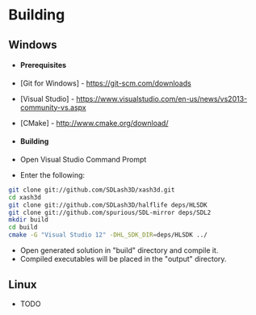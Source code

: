 # Building

## Windows
* #### Prerequisites
* [Git for Windows] - https://git-scm.com/downloads
* [Visual Studio] - https://www.visualstudio.com/en-us/news/vs2013-community-vs.aspx
* [CMake] - http://www.cmake.org/download/


* #### Building
* Open Visual Studio Command Prompt
* Enter the following:
```sh
git clone git://github.com/SDLash3D/xash3d.git
cd xash3d
git clone git://github.com/SDLash3D/halflife deps/HLSDK
git clone git://github.com/spurious/SDL-mirror deps/SDL2
mkdir build
cd build
cmake -G "Visual Studio 12" -DHL_SDK_DIR=deps/HLSDK ../
```
* Open generated solution in "build" directory and compile it. 
* Compiled executables will be placed in the "output" directory.


## Linux

* TODO